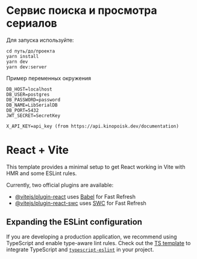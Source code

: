# Сервис поиска и просмотра сериалов

Для запуска используйте:
```
cd путь/до/проекта
yarn install
yarn dev
yarn dev:server
```

Пример переменных окружения
```
DB_HOST=localhost
DB_USER=postgres
DB_PASSWORD=password
DB_NAME=LibSerialDB
DB_PORT=5432
JWT_SECRET=SecretKey

X_API_KEY=api_key (from https://api.kinopoisk.dev/documentation)
```
# React + Vite

This template provides a minimal setup to get React working in Vite with HMR and some ESLint rules.

Currently, two official plugins are available:

- [@vitejs/plugin-react](https://github.com/vitejs/vite-plugin-react/blob/main/packages/plugin-react/README.md) uses [Babel](https://babeljs.io/) for Fast Refresh
- [@vitejs/plugin-react-swc](https://github.com/vitejs/vite-plugin-react-swc) uses [SWC](https://swc.rs/) for Fast Refresh

## Expanding the ESLint configuration

If you are developing a production application, we recommend using TypeScript and enable type-aware lint rules. Check out the [TS template](https://github.com/vitejs/vite/tree/main/packages/create-vite/template-react-ts) to integrate TypeScript and [`typescript-eslint`](https://typescript-eslint.io) in your project.
